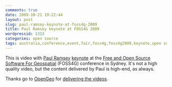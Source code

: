 ```yaml
---
comments: true
date: 2009-10-21 19:22:44
layout: post
slug: paul-ramsey-keynote-at-foss4g-2009
title: Paul Ramsey keynote at FOSS4G 2009
wordpressid: 1313
categories: open source
tags: australia,conference,event,fair,foss4g,foss4g2009,keynote,open source,paul ramsey,ramsey,speach,sydney,talk
---
```


This is video with [Paul Ramsey](http://blog.cleverelephant.ca/) [keynote](http://en.wikipedia.org/wiki/Keynote) at the [Free and Open Source Software For Geospatial](http://2009.foss4g.org/) (FOSS4G) conference in Sydney. It's not a high quality video, but the content delivered by Paul is high-end, as always.








Thanks go to [OpenGeo](http://opengeo.org/) for [delivering the videos](http://www.youtube.com/user/opengeosuite).
